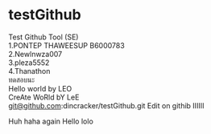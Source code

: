 ﻿# testGithub
Test Github Tool (SE)  
1.PONTEP THAWEESUP B6000783  
2.Newlnwza007  
3.pleza5552  
4.Thanathon  
ทดสอบนะ  
Hello world by LEO  
CreAte WoRld bY LeE  
git@github.com:dincracker/testGithub.git
Edit on githib
IIIIII

Huh
haha
again
Hello
lolo

